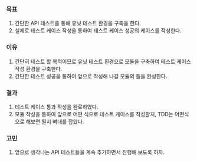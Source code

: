 ### 목표

1. 간단한 API 테스트를 통해 유닛 테스트 환경을 구축을 한다.
2. 실제로 테스트 케이스 작성을 통하여 테스트 케이스 성공의 케이스를 작성한다.

### 이유

1. 간단히 테스트 할 목적이므로 유닛 테스트 환경으로 모듈을 구축하여 테스트 케이스 작성 환경을 구축한다.
2. 간단한 테스트 성공을 통하여 앞으로 작성해 나갈 모듈의 틀을 완성한다.

### 결과

1. 테스트 케이스 통과 작성을 완료하였다.
2. 모듈 작성을 통하여 앞으로 어떤 식으로 테스트 케이스를 작성할지, TDD는 어떤식으로 해보면 될지 뼈대를 잡았다.

### 고민

1. 앞으로 생각나는 API 테스트들을 계속 추가하면서 진행해 보도록 하자.